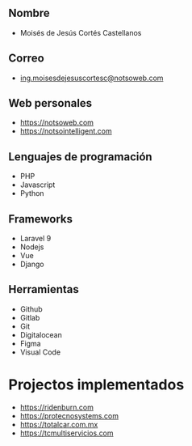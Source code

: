 ## Nombre
* Moisés de Jesús Cortés Castellanos
## Correo
* ing.moisesdejesuscortesc@notsoweb.com
## Web personales
* https://notsoweb.com
* https://notsointelligent.com
## Lenguajes de programación
* PHP
* Javascript
* Python
## Frameworks
* Laravel 9
* Nodejs
* Vue
* Django
## Herramientas
* Github
* Gitlab
* Git
* Digitalocean
* Figma
* Visual Code
# Projectos implementados
* https://ridenburn.com
* https://protecnosystems.com
* https://totalcar.com.mx
* https://tcmultiservicios.com
